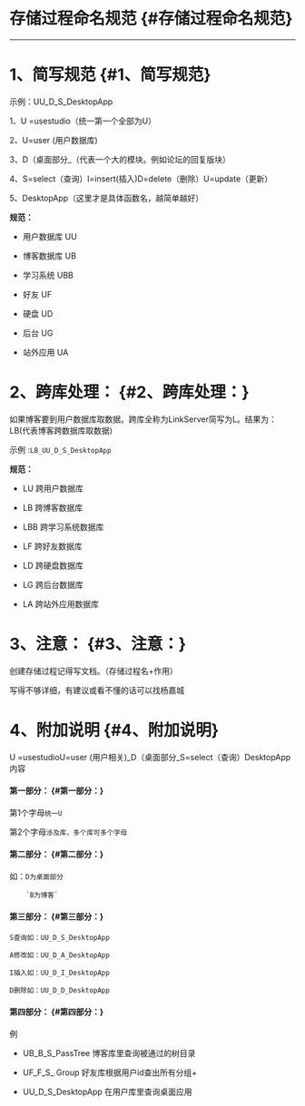 # 存储过程命名规范 {#存储过程命名规范}

---

# 1、简写规范 {#1、简写规范}

示例：UU\_D\_S\_DesktopApp

1、U =usestudio（统一第一个全部为U）

2、U=user \(用户数据库\)

3、D（桌面部分\_（代表一个大的模块。例如论坛的回复版块）

4、S=select（查询）I=insert\(插入\)D=delete（删除）U=update（更新）

5、DesktopApp（这里才是具体函数名，越简单越好）

**规范：**

* 用户数据库 UU

* 博客数据库 UB

* 学习系统 UBB

* 好友 UF

* 硬盘 UD

* 后台 UG

* 站外应用 UA

# 2、跨库处理： {#2、跨库处理：}

如果博客要到用户数据库取数据。跨库全称为LinkServer简写为L。结果为：LB\(代表博客跨数据库取数据\)

示例 :`LB_UU_D_S_DesktopApp`

**规范：**

* LU 跨用户数据库

* LB 跨博客数据库

* LBB 跨学习系统数据库

* LF 跨好友数据库

* LD 跨硬盘数据库

* LG 跨后台数据库

* LA 跨站外应用数据库

# 3、注意： {#3、注意：}

创建存储过程记得写文档。（存储过程名+作用）

写得不够详细，有建议或看不懂的话可以找杨嘉城

# 4、附加说明 {#4、附加说明}

U =usestudioU=user \(用户相关\)\_D（桌面部分\_S=select（查询）DesktopApp内容

#### 第一部分： {#第一部分：}

第1个字母`统一U`

第2个字母`涉及库，多个库可多个字母`

#### 第二部分： {#第二部分：}

如：`D为桌面部分`

        `B为博客`

#### 第三部分： {#第三部分：}

`S查询如：UU_D_S_DesktopApp`

`A修改如：UU_D_A_DesktopApp`

`I插入如：UU_D_I_DesktopApp`

`D删除如：UU_D_D_DesktopApp`

#### 第四部分： {#第四部分：}

例

* UB\_B\_S\_PassTree 博客库里查询被通过的树目录

* UF\_F\_S\_ Group 好友库根据用户id查出所有分组+

* UU\_D\_S\_DesktopApp 在用户库里查询桌面应用









